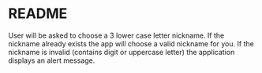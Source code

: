 # README

User will be asked to choose a 3 lower case letter nickname. If the nickname already exists the app will choose a valid nickname for you. If the nickname is invalid (contains digit or uppercase letter) the application displays an alert message.
